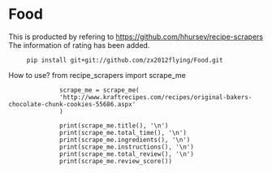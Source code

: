 # Food

This is producted by refering to https://github.com/hhursev/recipe-scrapers
The information of rating has been added.

         pip install git+git://github.com/zx2012flying/Food.git

How to use?
                  from recipe_scrapers import scrape_me

                  scrape_me = scrape_me(
                  'http://www.kraftrecipes.com/recipes/original-bakers-chocolate-chunk-cookies-55686.aspx'
                  )

                  print(scrape_me.title(), '\n')
                  print(scrape_me.total_time(), '\n')
                  print(scrape_me.ingredients(), '\n')
                  print(scrape_me.instructions(), '\n')
                  print(scrape_me.total_review(), '\n')
                  print(scrape_me.review_score()) 




